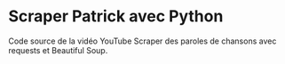 # Scraper Patrick avec Python
Code source de la vidéo YouTube Scraper des paroles de chansons avec requests et Beautiful Soup.
